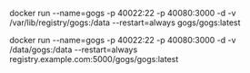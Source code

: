




docker run --name=gogs -p 40022:22 -p 40080:3000 -d -v /var/lib/registry/gogs:/data --restart=always gogs/gogs:latest


docker run --name=gogs -p 40022:22 -p 40080:3000 -d -v /data/gogs:/data --restart=always registry.example.com:5000/gogs/gogs:latest